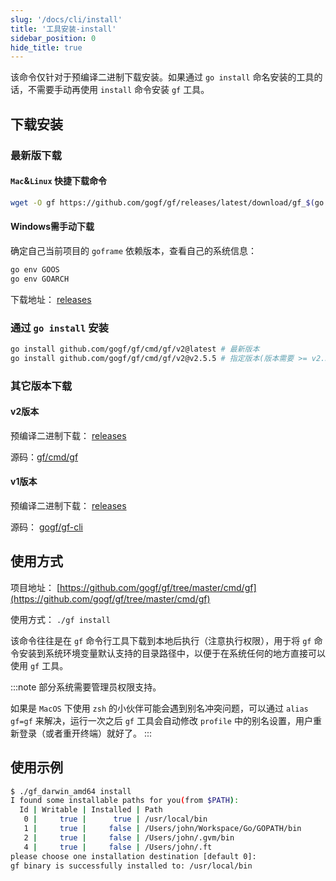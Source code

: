 ```yaml
---
slug: '/docs/cli/install'
title: '工具安装-install'
sidebar_position: 0
hide_title: true
---
```


该命令仅针对于预编译二进制下载安装。如果通过 `go install` 命名安装的工具的话，不需要手动再使用 `install` 命令安装 `gf` 工具。

## 下载安装

### 最新版下载

#### `Mac`&`Linux` 快捷下载命令

```bash
wget -O gf https://github.com/gogf/gf/releases/latest/download/gf_$(go env GOOS)_$(go env GOARCH) && chmod +x gf && ./gf install -y && rm ./gf
```

#### Windows需手动下载

确定自己当前项目的 `goframe` 依赖版本，查看自己的系统信息：

```bash
go env GOOS
go env GOARCH
```

下载地址： [releases](https://github.com/gogf/gf/releases)

### 通过 `go install` 安装

```bash
go install github.com/gogf/gf/cmd/gf/v2@latest # 最新版本
go install github.com/gogf/gf/cmd/gf/v2@v2.5.5 # 指定版本(版本需要 >= v2.5.5)
```

### 其它版本下载

#### v2版本

预编译二进制下载： [releases](https://github.com/gogf/gf/releases)

源码：[gf/cmd/gf](https://github.com/gogf/gf/tree/master/cmd/gf)

#### v1版本

预编译二进制下载： [releases](https://github.com/gogf/gf-cli/releases)

源码： [gogf/gf-cli](https://github.com/gogf/gf-cli)

## 使用方式

项目地址： [https://github.com/gogf/gf/tree/master/cmd/gf](https://github.com/gogf/gf/tree/master/cmd/gf)

使用方式： `./gf install`

该命令往往是在 `gf` 命令行工具下载到本地后执行（注意执行权限），用于将 `gf` 命令安装到系统环境变量默认支持的目录路径中，以便于在系统任何的地方直接可以使用 `gf` 工具。

:::note
部分系统需要管理员权限支持。

如果是 `MacOS` 下使用 `zsh` 的小伙伴可能会遇到别名冲突问题，可以通过 `alias gf=gf` 来解决，运行一次之后 `gf` 工具会自动修改 `profile` 中的别名设置，用户重新登录（或者重开终端）就好了。
:::

## 使用示例

```bash
$ ./gf_darwin_amd64 install
I found some installable paths for you(from $PATH):
  Id | Writable | Installed | Path
   0 |     true |      true | /usr/local/bin
   1 |     true |     false | /Users/john/Workspace/Go/GOPATH/bin
   2 |     true |     false | /Users/john/.gvm/bin
   4 |     true |     false | /Users/john/.ft
please choose one installation destination [default 0]:
gf binary is successfully installed to: /usr/local/bin
```